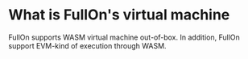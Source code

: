 # What is FullOn's virtual machine

FullOn supports WASM virtual machine out-of-box. In addition, FullOn support EVM-kind of execution through WASM.